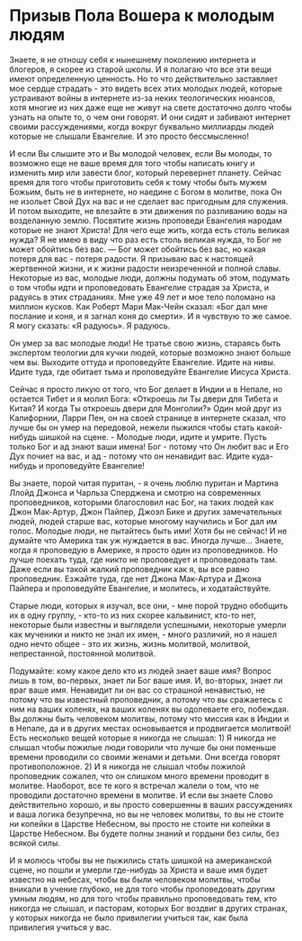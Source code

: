 # Призыв Пола Вошера к молодым людям

Знаете, я не отношу себя к нынешнему поколению интернета и блогеров, я скорее из старой школы. И я полагаю что все эти вещи имеют определенную ценность. Но то что действительно заставляет мое сердце страдать - это видеть всех этих молодых людей, которые устраивают войны в интернете из-за неких теологических нюансов, хотя многие из них даже еще не живут на свете достаточно долго чтобы узнать на опыте то, о чем они говорят. И они сидят и забивают интернет своими рассуждениями, когда вокруг буквально миллиарды людей которые не слышали Евангелие. И это просто бессмысленно!

И если Вы слышите это и Вы молодой человек, если Вы молоды, то возможно еще не ваше время для того чтобы написать книгу и изменить мир или завести блог, который перевернет планету. Сейчас время для того чтобы приготовить себя к тому чтобы быть мужем Божьим, быть не в интернете, но наедине с Богом в молитве, пока Он не изольет Свой Дух на вас и не сделает вас пригодным для служения. И потом выходите, не влезайте в эти движения по разливанию воды на возделанную землю. Посвятите жизнь проповеди Евангелия народам которые не знают Христа! Для чего еще жить, когда есть столь великая нужда? Я не имею в виду что раз есть столь великая нужда, то Бог не может обойтись без вас. — Бог может обойтись без вас, но какая потеря для вас - потеря радости. Я призываю вас к настоящей жертвенной жизни, и к жизни радости неизреченной и полной славы. Некоторые из вас, молодые люди, должны подумать об этом, подумать о том чтобы идти и проповедовать Евангелие страдая за Христа, и радуясь в этих страданиях. Мне уже 49 лет и мое тело поломано на миллион кусков. Как Роберт Мари Мак-Чейн сказал: «Бог дал мне послание и коня, и я загнал коня до смерти». И я чувствую то же самое. Я могу сказать: «Я радуюсь». Я радуюсь.

Он умер за вас молодые люди! Не тратье свою жизнь, стараясь быть экспертом теологии для кучки людей, которые возможно знают больше чем вы. Выходите оттуда и проповедуйте Евангелие. Идите на нивы. Идите туда, где обитает тьма и проповедуйте Евангелие Иисуса Христа.

Сейчас я просто ликую от того, что Бог делает в Индии и в Непале, но остается Тибет и я молил Бога: «Откроешь ли Ты двери для Тибета и Китая? И когда Ты откроешь двери для Монголии?» Один мой друг из Калифорнии, Ларри Пен, он на своей странице в интернете сказал, что лучше бы он умер на передовой, нежели пыжился чтобы стать какой-нибудь шишкой на сцене. - Молодые люди, идите и умрите. Пусть только Бог и ад знают ваши имена! Бог - потому что Он любит вас и Его Дух почиет на вас, и ад - потому что он ненавидит вас. Идите куда-нибудь и проповедуйте Евангелие!

Вы знаете, порой читая пуритан, - я очень люблю пуритан и Мартина Ллойд Джонса и Чарльза Сперджена и смотрю на современных проповедников, которыми благословил нас Бог, на таких людей как Джон Мак-Артур, Джон Пайпер, Джоэл Бике и других замечательных людей, людей старше вас, которые многому научились и Бог дал им голос. Молодые люди, не пытайтесь быть ими! Хотя бы не сейчас! И не думайте что Америка так уж нуждается в вас. Иногда лучше… Знаете, когда я проповедую в Америке, я просто один из проповедников. Но лучше поехать туда, где никто не проповедует и проповедовать там. Даже если вы такой жалкий проповедник как я, вы все равно проповедник. Езжайте туда, где нет Джона Мак-Артура и Джона Пайпера и проповедуйте Евангелие, и молитесь, и ходатайствуйте.

Старые люди, которых я изучал, все они, - мне порой трудно обобщить их в одну группу, - кто-то из них скорее кальвинист, кто-то нет, некоторые были известны и выглядели успешными, некоторые умерли как мученики и никто не знал их имен, - много различий, но я нашел одно нечто общее - это их жизнь, жизнь молитвой, молитвой, непрестанной, постоянной молитвой.

Подумайте: кому какое дело кто из людей знает ваше имя? Вопрос лишь в том, во-первых, знает ли Бог ваше имя. И, во-вторых, знает ли враг ваше имя. Ненавидит ли он вас со страшной ненавистью, не потому что вы известный проповедник, а потому что вы сражаетесь с ним на ваших коленях, на ваших коленях вы одолеваете его, побеждая. Вы должны быть человеком молитвы, потому что миссия как в Индии и в Непале, да и в других местах основывается и продвигается молитвой! Есть несколько вещей которые я никогда не слышал: 1) Я никогда не слышал чтобы пожилые люди говорили что лучше бы они поменьше времени проводили со своими женами и детьми. Они всегда говорят противоположное. 2) И я никогда не слышал чтобы пожилой проповедник сожалел, что он слишком много времени проводит в молитве. Наоборот, все те кого я встречал жалели о том, что не проводили достаточно времени в молитве. И если вы знаете Слово действительно хорошо, и вы просто совершенны в ваших рассуждениях и ваша логика безупречна, но вы не человек молитвы, то вы не стоите ни копейки в Царстве Небесном, вы просто не стоите ни копейки в Царстве Небесном. Вы будете полны знаний и гордыни без силы, без всякой силы.

И я молюсь чтобы вы не пыжились стать шишкой на американской сцене, но пошли и умерли где-нибудь за Христа и ваше имя будет известно на небесах, чтобы вы были человеком молитвы, чтобы вникали в учение глубоко, не для того чтобы проповедовать другим умным людям, но для того чтобы правильно проповедовать тем, кто никогда не слышал, и пасторам, которых Бог воздвиг в других странах, у которых никогда не было привилегии учиться так, как была привилегия учиться у вас.
